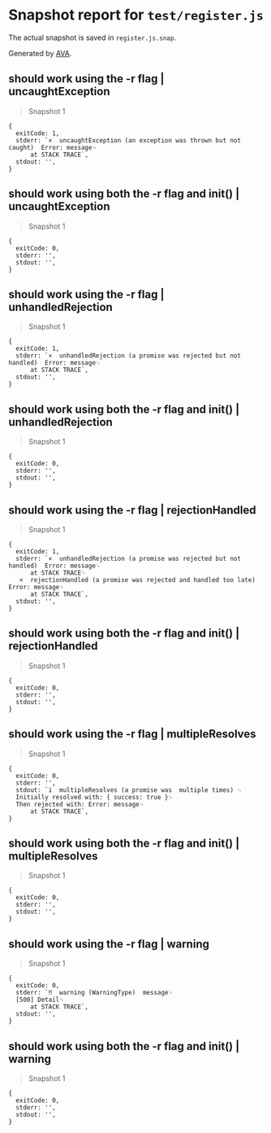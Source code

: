 # Snapshot report for `test/register.js`

The actual snapshot is saved in `register.js.snap`.

Generated by [AVA](https://avajs.dev).

## should work using the -r flag | uncaughtException

> Snapshot 1

    {
      exitCode: 1,
      stderr: `×  uncaughtException (an exception was thrown but not caught)  Error: message␊
          at STACK TRACE`,
      stdout: '',
    }

## should work using both the -r flag and init() | uncaughtException

> Snapshot 1

    {
      exitCode: 0,
      stderr: '',
      stdout: '',
    }

## should work using the -r flag | unhandledRejection

> Snapshot 1

    {
      exitCode: 1,
      stderr: `×  unhandledRejection (a promise was rejected but not handled)  Error: message␊
          at STACK TRACE`,
      stdout: '',
    }

## should work using both the -r flag and init() | unhandledRejection

> Snapshot 1

    {
      exitCode: 0,
      stderr: '',
      stdout: '',
    }

## should work using the -r flag | rejectionHandled

> Snapshot 1

    {
      exitCode: 1,
      stderr: `×  unhandledRejection (a promise was rejected but not handled)  Error: message␊
          at STACK TRACE␊
       ×  rejectionHandled (a promise was rejected and handled too late)  Error: message␊
          at STACK TRACE`,
      stdout: '',
    }

## should work using both the -r flag and init() | rejectionHandled

> Snapshot 1

    {
      exitCode: 0,
      stderr: '',
      stdout: '',
    }

## should work using the -r flag | multipleResolves

> Snapshot 1

    {
      exitCode: 0,
      stderr: '',
      stdout: `i  multipleResolves (a promise was  multiple times) ␊
      Initially resolved with: { success: true }␊
      Then rejected with: Error: message␊
          at STACK TRACE`,
    }

## should work using both the -r flag and init() | multipleResolves

> Snapshot 1

    {
      exitCode: 0,
      stderr: '',
      stdout: '',
    }

## should work using the -r flag | warning

> Snapshot 1

    {
      exitCode: 0,
      stderr: `‼  warning (WarningType)  message␊
      [500] Detail␊
          at STACK TRACE`,
      stdout: '',
    }

## should work using both the -r flag and init() | warning

> Snapshot 1

    {
      exitCode: 0,
      stderr: '',
      stdout: '',
    }
